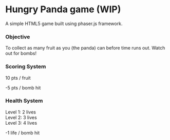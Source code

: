 # Hungry Panda game (WIP)

A simple HTML5 game built using phaser.js framework.

### Objective
To collect as many fruit as you (the panda) can before time runs out.  Watch out for bombs!

### Scoring System
10 pts / fruit

-5 pts / bomb hit

### Health System
Level 1:  2 lives<br>
Level 2:  3 lives<br>
Level 3:  4 lives<br>

-1 life / bomb hit
